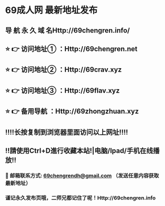 
# 69成人网 最新地址发布 

## 导 航 永 久 域 名Http://69chengren.info/

## ⭐️ 👉 访问地址① ：Http://69chengren.net

## ⭐️ 👉 访问地址② ：Http://69crav.xyz

## ⭐️ 👉 访问地址③ ：Http://69flav.xyz

## ⭐️ 👉 备用导航 ：Http://69zhongzhuan.xyz

## ‼️‼️长按复制到浏览器里面访问以上网址‼️‼️
## ‼️請使用Ctrl+D進行收藏本站!|电脑/Ipad/手机在线播放‼️
### 📧 邮箱联系方式: 69chengrendh@gmail.com （发送任意内容获取最新地址）
### 谨记永久发布页哦，二师兄都记住了呢！Http://69chengren.info
